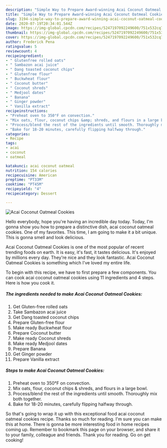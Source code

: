 ```yaml
---
description: "Simple Way to Prepare Award-winning Acai Coconut Oatmeal Cookies"
title: "Simple Way to Prepare Award-winning Acai Coconut Oatmeal Cookies"
slug: 3194-simple-way-to-prepare-award-winning-acai-coconut-oatmeal-cookies
date: 2020-07-19T20:34:01.544Z
image: https://img-global.cpcdn.com/recipes/5247197092249600/751x532cq70/acai-coconut-oatmeal-cookies-recipe-main-photo.jpg
thumbnail: https://img-global.cpcdn.com/recipes/5247197092249600/751x532cq70/acai-coconut-oatmeal-cookies-recipe-main-photo.jpg
cover: https://img-global.cpcdn.com/recipes/5247197092249600/751x532cq70/acai-coconut-oatmeal-cookies-recipe-main-photo.jpg
author: Frederick Pena
ratingvalue: 5
reviewcount: 4
recipeingredient:
- " Glutenfree rolled oats"
- " Sambazon acai juice"
- " Dang toasted coconut chips"
- " Glutenfree flour"
- " Buckwheat flour"
- " Coconut butter"
- " Coconut shreds"
- " Medjool dates"
- " Banana"
- " Ginger powder"
- " Vanilla extract"
recipeinstructions:
- "Preheat oven to 350°F on convection."
- "Mix oats, flour, coconut chips &amp; shreds, and flours in a large bowl."
- "Process/blend the rest of the ingredients until smooth. Thoroughly mix both together."
- "Bake for 18-20 minutes, carefully flipping halfway through."
categories:
- Recipe
tags:
- acai
- coconut
- oatmeal

katakunci: acai coconut oatmeal 
nutrition: 154 calories
recipecuisine: American
preptime: "PT33M"
cooktime: "PT45M"
recipeyield: "4"
recipecategory: Dessert

---
```



![Acai Coconut Oatmeal Cookies](https://img-global.cpcdn.com/recipes/5247197092249600/751x532cq70/acai-coconut-oatmeal-cookies-recipe-main-photo.jpg)

Hello everybody, hope you're having an incredible day today. Today, I'm gonna show you how to prepare a distinctive dish, acai coconut oatmeal cookies. One of my favorites. This time, I am going to make it a bit unique. This is gonna smell and look delicious.



Acai Coconut Oatmeal Cookies is one of the most popular of recent trending foods on earth. It is easy, it's fast, it tastes delicious. It's enjoyed by millions every day. They're nice and they look fantastic. Acai Coconut Oatmeal Cookies is something which I've loved my entire life.


To begin with this recipe, we have to first prepare a few components. You can cook acai coconut oatmeal cookies using 11 ingredients and 4 steps. Here is how you cook it.

<!--inarticleads1-->

##### The ingredients needed to make Acai Coconut Oatmeal Cookies:

1. Get  Gluten-free rolled oats
1. Take  Sambazon acai juice
1. Get  Dang toasted coconut chips
1. Prepare  Gluten-free flour
1. Make ready  Buckwheat flour
1. Prepare  Coconut butter
1. Make ready  Coconut shreds
1. Make ready  Medjool dates
1. Prepare  Banana
1. Get  Ginger powder
1. Prepare  Vanilla extract




<!--inarticleads2-->

##### Steps to make Acai Coconut Oatmeal Cookies:

1. Preheat oven to 350°F on convection.
1. Mix oats, flour, coconut chips &amp; shreds, and flours in a large bowl.
1. Process/blend the rest of the ingredients until smooth. Thoroughly mix both together.
1. Bake for 18-20 minutes, carefully flipping halfway through.




So that's going to wrap it up with this exceptional food acai coconut oatmeal cookies recipe. Thanks so much for reading. I'm sure you can make this at home. There is gonna be more interesting food in home recipes coming up. Remember to bookmark this page on your browser, and share it to your family, colleague and friends. Thank you for reading. Go on get cooking!
